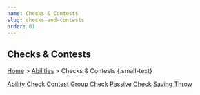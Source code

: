 ```yaml
---
name: Checks & Contests
slug: checks-and-contests
order: 01
---
```

## Checks & Contests
[Home](dm-operations-center) > [Abilities](abilities) > Checks & Contests  {.small-text}

<div class="menu-container">
    <a href="ability-check">Ability Check</a>
    <a href="contest">Contest</a>
    <a href="group-check">Group Check</a>
    <a href="passive-check">Passive Check</a>
    <a href="saving-throw">Saving Throw</a>
</div>

